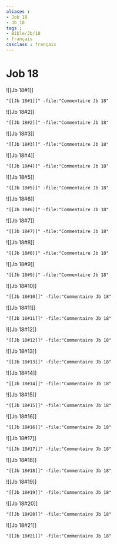 ```yaml
---
aliases : 
- Job 18
- Jb 18
tags : 
- Bible/Jb/18
- français
cssclass : français
---
```


# Job 18

![[Jb 18#1]]

```query
"[[Jb 18#1]]" -file:"Commentaire Jb 18"
```

![[Jb 18#2]]

```query
"[[Jb 18#2]]" -file:"Commentaire Jb 18"
```

![[Jb 18#3]]

```query
"[[Jb 18#3]]" -file:"Commentaire Jb 18"
```

![[Jb 18#4]]

```query
"[[Jb 18#4]]" -file:"Commentaire Jb 18"
```

![[Jb 18#5]]

```query
"[[Jb 18#5]]" -file:"Commentaire Jb 18"
```

![[Jb 18#6]]

```query
"[[Jb 18#6]]" -file:"Commentaire Jb 18"
```

![[Jb 18#7]]

```query
"[[Jb 18#7]]" -file:"Commentaire Jb 18"
```

![[Jb 18#8]]

```query
"[[Jb 18#8]]" -file:"Commentaire Jb 18"
```

![[Jb 18#9]]

```query
"[[Jb 18#9]]" -file:"Commentaire Jb 18"
```

![[Jb 18#10]]

```query
"[[Jb 18#10]]" -file:"Commentaire Jb 18"
```

![[Jb 18#11]]

```query
"[[Jb 18#11]]" -file:"Commentaire Jb 18"
```

![[Jb 18#12]]

```query
"[[Jb 18#12]]" -file:"Commentaire Jb 18"
```

![[Jb 18#13]]

```query
"[[Jb 18#13]]" -file:"Commentaire Jb 18"
```

![[Jb 18#14]]

```query
"[[Jb 18#14]]" -file:"Commentaire Jb 18"
```

![[Jb 18#15]]

```query
"[[Jb 18#15]]" -file:"Commentaire Jb 18"
```

![[Jb 18#16]]

```query
"[[Jb 18#16]]" -file:"Commentaire Jb 18"
```

![[Jb 18#17]]

```query
"[[Jb 18#17]]" -file:"Commentaire Jb 18"
```

![[Jb 18#18]]

```query
"[[Jb 18#18]]" -file:"Commentaire Jb 18"
```

![[Jb 18#19]]

```query
"[[Jb 18#19]]" -file:"Commentaire Jb 18"
```

![[Jb 18#20]]

```query
"[[Jb 18#20]]" -file:"Commentaire Jb 18"
```

![[Jb 18#21]]

```query
"[[Jb 18#21]]" -file:"Commentaire Jb 18"
```

